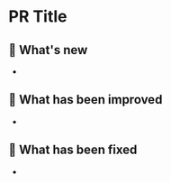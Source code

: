 # PR Title
<!-- provide a short description for your pull request here -->

## 📰 What's new
<!-- specify what new feature is being added with this pr -->
-
## 🚤 What has been improved
<!-- code refactors, simplifications, optimizations, etc -->
-
## 🐛 What has been fixed
<!-- mention issues/bugs that have been solved -->
-
